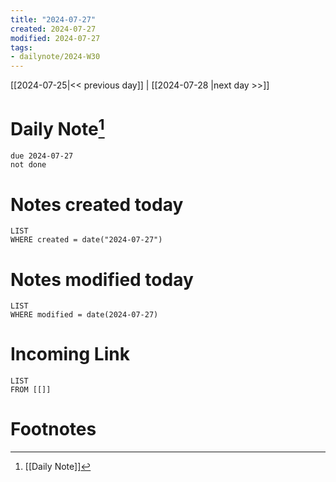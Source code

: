 ```yaml
---
title: "2024-07-27"
created: 2024-07-27
modified: 2024-07-27
tags:
- dailynote/2024-W30
---
```

[[2024-07-25|<< previous day]] | [[2024-07-28 |next day >>]]

# Daily Note[^1]
```tasks
due 2024-07-27
not done
```
# Notes created today
```dataview
LIST
WHERE created = date("2024-07-27")
```
# Notes modified today
```dataview
LIST
WHERE modified = date(2024-07-27)
```
# Incoming Link
```dataview
LIST
FROM [[]]
```
# Footnotes

[^1]: [[Daily Note]]
